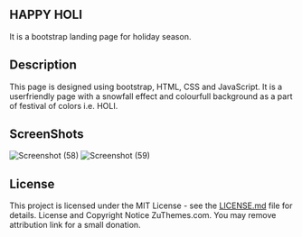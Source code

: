 ## HAPPY HOLI
It is a bootstrap landing page for holiday season.


## Description
This page is designed using bootstrap, HTML, CSS and JavaScript. It is a userfriendly page with a snowfall effect and colourfull background as a part of festival of colors i.e. HOLI.


## ScreenShots
![Screenshot (58)](https://user-images.githubusercontent.com/107869522/222067006-d1b9892c-a0dc-4ce6-a4ac-bcc6d9eea7bc.png)
![Screenshot (59)](https://user-images.githubusercontent.com/107869522/222067021-92ac6e21-ebdc-42d4-8792-e83f20e5b4b5.png)


## License

This project is licensed under the MIT License - see the [LICENSE.md](LICENSE.md) file for details. License and Copyright Notice ZuThemes.com. You may remove attribution link for a small donation.
